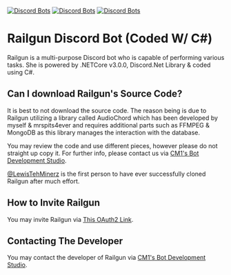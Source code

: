 [![Discord Bots](https://discordbots.org/api/widget/status/261878358625746964.svg)](https://discordbots.org/bot/261878358625746964) [![Discord Bots](https://discordbots.org/api/widget/lib/261878358625746964.svg)](https://discordbots.org/bot/261878358625746964) [![Discord Bots](https://discordbots.org/api/widget/owner/261878358625746964.svg)](https://discordbots.org/bot/261878358625746964)


# Railgun Discord Bot (Coded W/ C#)
Railgun is a multi-purpose Discord bot who is capable of performing various tasks. She is powered by .NETCore v3.0.0, Discord.Net Library & coded using C#.

## Can I download Railgun's Source Code?
It is best to not download the source code. The reason being is due to Railgun utilizing a library called AudioChord which has been developed by myself & mrspits4ever and requires additional parts such as FFMPEG & MongoDB as this library manages the interaction with the database.

You may review the code and use different pieces, however please do not straight up copy it. For further info, please contact us via [CM1's Bot Development Studio](https://discord.gg/Czw5ffx).

[@LewisTehMinerz](https://github.com/LewisTehMinerz) is the first person to have ever successfully cloned Railgun after much effort.

## How to Invite Railgun
You may invite Railgun via [This OAuth2 Link](https://discordapp.com/api/oauth2/authorize?client_id=261878358625746964&scope=bot).

## Contacting The Developer
You may contact the developer of Railgun via [CM1's Bot Development Studio](https://discord.gg/Czw5ffx).
